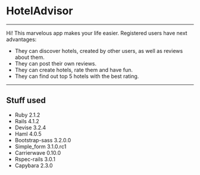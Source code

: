 # HotelAdvisor
--------------
Hi! This marvelous app makes your life easier.
Registered users have next advantages:

 - They can discover hotels, created by other users, as well as reviews
   about them.
 - They can post their own reviews.
 - They can create hotels, rate them and have fun.
 - They can find out top 5 hotels with the best rating.

----------------
## Stuff used
 - Ruby 2.1.2
 - Rails 4.1.2
 - Devise 3.2.4
 - Haml 4.0.5
 - Bootstrap-sass 3.2.0.0
 - Simple_form 3.1.0.rc1
 - Carrierwave 0.10.0
 - Rspec-rails 3.0.1
 - Capybara 2.3.0